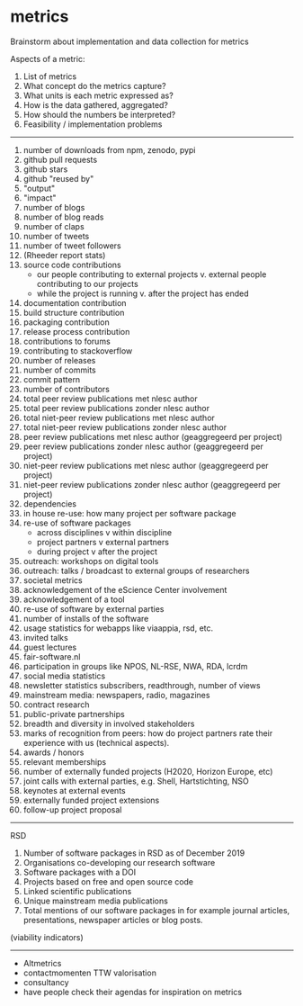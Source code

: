 # metrics
Brainstorm about implementation and data collection for metrics

Aspects of a metric:

1. List of metrics
1. What concept do the metrics capture?
1. What units is each metric expressed as?
1. How is the data gathered, aggregated?
1. How should the numbers be interpreted?
1. Feasibility / implementation problems

---

1. number of downloads from npm, zenodo, pypi
1. github pull requests 
1. github stars
1. github "reused by"
1. "output"
1. "impact"
1. number of blogs
1. number of blog reads
1. number of claps
1. number of tweets
1. number of tweet followers
1. (Rheeder report stats)
1. source code contributions
    - our people contributing to external projects v. external people contributing to our projects
    - while the project is running v. after the project has ended
1. documentation contribution
1. build structure contribution
1. packaging contribution
1. release process contribution
1. contributions to forums
1. contributing to stackoverflow
1. number of releases
1. number of commits
1. commit pattern
1. number of contributors
1. total peer review publications met nlesc author
1. total peer review publications zonder nlesc author
1. total niet-peer review publications met nlesc author
1. total niet-peer review publications zonder nlesc author
1. peer review publications met nlesc author (geaggregeerd per project)
1. peer review publications zonder nlesc author (geaggregeerd per project)
1. niet-peer review publications met nlesc author (geaggregeerd per project)
1. niet-peer review publications zonder nlesc author (geaggregeerd per project)
1. dependencies
1. in house re-use: how many project per software package
1. re-use of software packages
    - across disciplines v within discipline
    - project partners v external partners
    - during project v after the project
1. outreach: workshops on digital tools
1. outreach: talks / broadcast to external groups of researchers
1. societal metrics
1. acknowledgement of the eScience Center involvement
1. acknowledgement of a tool
1. re-use of software by external parties
1. number of installs of the software
1. usage statistics for webapps like viaappia, rsd, etc.
1. invited talks
1. guest lectures
1. fair-software.nl 
1. participation in groups like NPOS, NL-RSE, NWA, RDA, lcrdm
1. social media statistics
1. newsletter statistics subscribers, readthrough, number of views
1. mainstream media: newspapers, radio, magazines
1. contract research 
1. public-private partnerships
1. breadth and diversity in involved stakeholders
1. marks of recognition from peers: how do project partners rate their experience with us (technical aspects).
1. awards / honors
1. relevant memberships
1. number of externally funded projects (H2020, Horizon Europe, etc)
1. joint calls with external parties, e.g. Shell, Hartstichting, NSO
1. keynotes at external events
1. externally funded project extensions 
1. follow-up project proposal


---
RSD 

1. Number of software packages in RSD as of December 2019
1. Organisations co-developing our research software
1. Software packages with a DOI
1. Projects based on free and open source code
1. Linked scientific publications
1. Unique mainstream media publications
1. Total mentions of our software packages in for example journal articles, presentations, newspaper articles or blog posts.

(viability indicators)



---

- Altmetrics
- contactmomenten TTW valorisation
- consultancy
- have people check their agendas for inspiration on metrics

